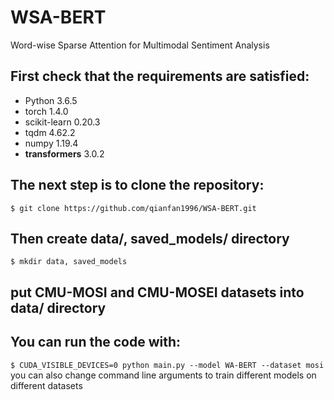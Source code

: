 # WSA-BERT
Word-wise Sparse Attention for Multimodal Sentiment Analysis
## First check that the requirements are satisfied:
* Python 3.6.5
* torch 1.4.0
* scikit-learn 0.20.3
* tqdm 4.62.2
* numpy 1.19.4
* **transformers** 3.0.2
## The next step is to clone the repository:
`$ git clone https://github.com/qianfan1996/WSA-BERT.git`
## Then create data/, saved_models/ directory
`$ mkdir data, saved_models`
## put CMU-MOSI and CMU-MOSEI datasets into data/ directory
## You can run the code with:
`$ CUDA_VISIBLE_DEVICES=0 python main.py --model WA-BERT --dataset mosi`
you can also change command line arguments to train different models on different datasets
